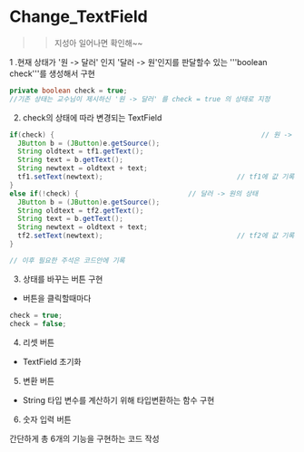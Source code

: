 # Change_TextField



>> 지성아 일어나면 확인해~~

 
 1 .현재 상태가 '원 -> 달러' 인지 '달러 -> 원'인지를 판달할수 있는 '''boolean check'''를 생성해서 구현
``` java
private boolean check = true;
//기존 상태는 교수님이 제시하신 '원 -> 달러' 를 check = true 의 상태로 지정
```

2. check의 상태에 따라 변경되는 TextField
``` java
if(check) {										              // 원 -> 달러의 상태
  JButton b = (JButton)e.getSource();			
  String oldtext = tf1.getText();				
  String text = b.getText();					
  String newtext = oldtext + text;
  tf1.setText(newtext);							        // tf1에 값 기록
}
else if(!check) {                           // 달러 -> 원의 상태
  JButton b = (JButton)e.getSource();
  String oldtext = tf2.getText();			
  String text = b.getText();
  String newtext = oldtext + text;
  tf2.setText(newtext);							        // tf2에 값 기록
}

// 이후 필요한 주석은 코드안에 기록
```

3. 상태를 바꾸는 버튼 구현
  - 버튼을 클릭할때마다 
``` java
check = true;
check = false;
```

4. 리셋 버튼
  - TextField 초기화
  
5. 변환 버튼
  - String 타입 변수를 계산하기 위해 타입변환하는 함수 구현
  
6. 숫자 입력 버튼


간단하게 총 6개의 기능을 구현하는 코드 작성
  
